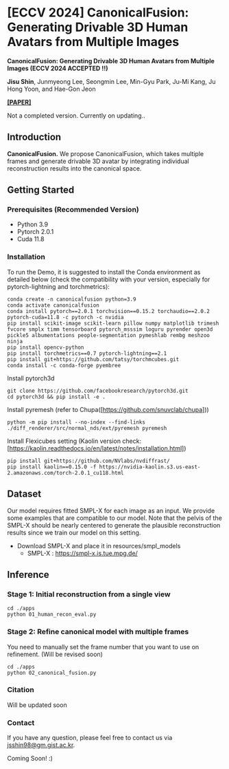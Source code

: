 # [ECCV 2024] CanonicalFusion: Generating Drivable 3D Human Avatars from Multiple Images

**CanonicalFusion: Generating Drivable 3D Human Avatars from Multiple Images (ECCV 2024 ACCEPTED !!)**

**Jisu Shin**, Junmyeong Lee, Seongmin Lee, Min-Gyu Park, Ju-Mi Kang, Ju Hong Yoon, and Hae-Gon Jeon

**[[PAPER]](https://arxiv.org/abs/2407.04345)**

Not a completed version. Currently on updating..

## Introduction

__CanonicalFusion.__ We propose CanonicalFusion, which takes multiple frames and generate drivable 3D avatar by integrating individual reconstruction results into the canonical space.

## Getting Started
### Prerequisites (Recommended Version)

- Python 3.9
- Pytorch 2.0.1
- Cuda 11.8

### Installation
To run the Demo, it is suggested to install the Conda environment as detailed below (check the compatibility with your version, especially for pytorch-lightning and torchmetrics):
```
conda create -n canonicalfusion python=3.9
conda activate canonicalfusion
conda install pytorch==2.0.1 torchvision==0.15.2 torchaudio==2.0.2 pytorch-cuda=11.8 -c pytorch -c nvidia
pip install scikit-image scikit-learn pillow numpy matplotlib trimesh fvcore smplx timm tensorboard pytorch_msssim loguru pyrender open3d pickle5 albumentations people-segmentation pymeshlab rembg meshzoo ninja
pip install opencv-python
pip install torchmetrics==0.7 pytorch-lightning==2.1
pip install git+https://github.com/tatsy/torchmcubes.git
conda install -c conda-forge pyembree
```
Install pytorch3d
```
git clone https://github.com/facebookresearch/pytorch3d.git
cd pytorch3d && pip install -e .
```
Install pyremesh (refer to Chupa([https://github.com/snuvclab/chupa]))
```
python -m pip install --no-index --find-links ./diff_renderer/src/normal_nds/ext/pyremesh pyremesh
```
Install Flexicubes setting (Kaolin version check: [https://kaolin.readthedocs.io/en/latest/notes/installation.html])
```
pip install git+https://github.com/NVlabs/nvdiffrast/
pip install kaolin==0.15.0 -f https://nvidia-kaolin.s3.us-east-2.amazonaws.com/torch-2.0.1_cu118.html
```

## Dataset
Our model requires fitted SMPL-X for each image as an input. We provide some examples that are compatible to our model. Note that the pelvis of the SMPL-X should be nearly centered to generate the plausible reconstruction results since we train our model on this setting.

- Download SMPL-X and place it in resources/smpl_models
  - SMPL-X : https://smpl-x.is.tue.mpg.de/
  
## Inference
### Stage 1: Initial reconstruction from a single view
```
cd ./apps
python 01_human_recon_eval.py
```
### Stage 2: Refine canonical model with multiple frames
You need to manually set the frame number that you want to use on refinement. (Will be revised soon)
```
cd ./apps
python 02_canonical_fusion.py
```

### Citation
Will be updated soon

### Contact
If you have any question, please feel free to contact us via jsshin98@gm.gist.ac.kr.

Coming Soon! :)
